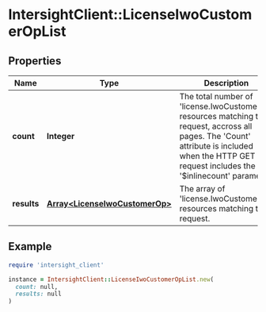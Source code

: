 # IntersightClient::LicenseIwoCustomerOpList

## Properties

| Name | Type | Description | Notes |
| ---- | ---- | ----------- | ----- |
| **count** | **Integer** | The total number of &#39;license.IwoCustomerOp&#39; resources matching the request, accross all pages. The &#39;Count&#39; attribute is included when the HTTP GET request includes the &#39;$inlinecount&#39; parameter. | [optional] |
| **results** | [**Array&lt;LicenseIwoCustomerOp&gt;**](LicenseIwoCustomerOp.md) | The array of &#39;license.IwoCustomerOp&#39; resources matching the request. | [optional] |

## Example

```ruby
require 'intersight_client'

instance = IntersightClient::LicenseIwoCustomerOpList.new(
  count: null,
  results: null
)
```

